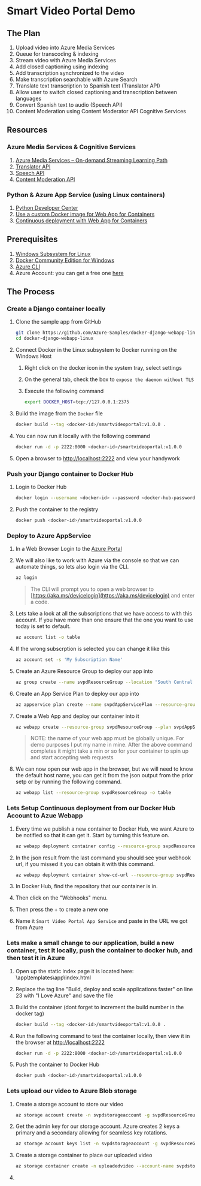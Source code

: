 # Smart Video Portal Demo

## The Plan
1. Upload video into Azure Media Services
1. Queue for transcoding & indexing
1. Stream video with Azure Media Services 
1. Add closed captioning using indexing
1. Add transcription synchronized to the video
1. Make transcription searchable with Azure Search
1. Translate text transcription to Spanish text (Translator API)
1. Allow user to switch closed captioning and transcription between languages
1. Convert Spanish text to audio (Speech API)
1. Content Moderation using Content Moderator API Cognitive Services


## Resources

### Azure Media Services & Cognitive Services
1. [Azure Media Services – On-demand Streaming Learning Path](https://azure.microsoft.com/en-gb/documentation/learning-paths/media-services-streaming-on-demand/)
1. [Translator API](https://docs.microsoft.com/en-us/azure/cognitive-services/translator/translator-info-overview)
1. [Speech API](https://docs.microsoft.com/en-us/azure/cognitive-services/speech/home)
1. [Content Moderation API](https://docs.microsoft.com/en-us/azure/cognitive-services/content-moderator/overview)

### Python & Azure App Service (using Linux containers)
1. [Python Developer Center](https://azure.microsoft.com/en-us/develop/python/)
1. [Use a custom Docker image for Web App for Containers](https://docs.microsoft.com/en-us/azure/app-service/containers/tutorial-custom-docker-image)
1. [Continuous deployment with Web App for Containers](https://docs.microsoft.com/en-us/azure/app-service/containers/app-service-linux-ci-cd)

## Prerequisites

1. [Windows Subsystem for Linux](https://msdn.microsoft.com/en-us/commandline/wsl/install-win10)
1. [Docker Community Edition for Windows](https://store.docker.com/editions/community/docker-ce-desktop-windows)
1. [Azure CLI](https://docs.microsoft.com/en-us/cli/azure/install-azure-cli?view=azure-cli-latest#install-on-debianubuntu-with-apt-get) 
1. Azure Account: you can get a free one [here](https://azure.microsoft.com/en-us/free/)

## The Process

### Create a Django container locally

1. Clone the sample app from GitHub

    ```bash
    git clone https://github.com/Azure-Samples/docker-django-webapp-linux.git --config core.autocrlf=input
    cd docker-django-webapp-linux
    ```

1. Connect Docker in the Linux subsystem to Docker running on the Windows Host

    1. Right click on the docker icon in the system tray, select settings
    1. On the general tab, check the box to `expose the daemon without TLS`
    1. Execute the following command

        ```bash
        export DOCKER_HOST=tcp://127.0.0.1:2375
        ```

1. Build the image from the `Docker` file

    ```bash
    docker build --tag <docker-id>/smartvideoportal:v1.0.0 .
    ```

1. You can now run it locally with the following command

    ```bash
    docker run -d -p 2222:8000 <docker-id>/smartvideoportal:v1.0.0
    ```

1. Open a browser to [http://localhost:2222](http://localhost:2222) and view your handywork

### Push your Django container to Docker Hub

1. Login to Docker Hub

    ```bash
    docker login --username <docker-id> --password <docker-hub-password>
    ```

1. Push the container to the registry

    ```bash
    docker push <docker-id>/smartvideoportal:v1.0.0
    ```

### Deploy to Azure AppService

1. In a Web Browser Login to the [Azure Portal](https://portal.azure.com)
1. We will also like to work with Azure via the console so that we can automate things, so lets also login via the CLI.

    ```bash
    az login
    ```

    > The CLI will prompt you to open a web browser to [https://aka.ms/devicelogin](https://aka.ms/devicelogin) and enter a code. 

1. Lets take a look at all the subscriptions that we have access to with this account. If you have more than one ensure that the one you want to use today is set to default.

    ```bash
    az account list -o table
    ```

1. If the wrong subscrption is selected you can change it like this

    ```bash
    az account set -s 'My Subscription Name'
    ```

1. Create an Azure Resource Group to deploy our app into

    ```bash
    az group create --name svpdResourceGroup --location "South Central US"
    ```

1. Create an App Service Plan to deploy our app into

    ```bash
    az appservice plan create --name svpdAppServicePlan --resource-group svpdResourceGroup --sku S1 --is-linux
    ```

1. Create a Web App and deploy our container into it

    ```bash
    az webapp create --resource-group svpdResourceGroup --plan svpdAppServicePlan --name sweisfel-svpd --deployment-container-image-name <docker-ID>/smartvideoportal:v1.0.0
    ```

    > NOTE: the name of your web app must be globally unique. For demo purposes I put my name in mine.
    > After the above command completes it might take a min or so for your container to spin up and start accepting web requests

1. We can now open our web app in the browser, but we will need to know the default host name, you can get it from the json output from the prior setp or by running the following command.

    ```bash
    az webapp list --resource-group svpdResourceGroup -o table
    ```

### Lets Setup Continuous deployment from our Docker Hub Account to Azue Webapp

1. Every time we publish a new container to Docker Hub, we want Azure to be notified so that it can get it. Start by turning this feature on.

    ```bash
    az webapp deployment container config --resource-group svpdResourceGroup --name sweisfel-svpd -e true
    ```

1. In the json result from the last command you should see your webhook url, if you missed it you can obtain it with this command.

    ```bash
    az webapp deployment container show-cd-url --resource-group svpdResourceGroup --name sweisfel-svpd
    ```

1. In Docker Hub, find the repository that our container is in.
1. Then click on the "Webhooks" menu.
1. Then press the + to create a new one
1. Name it `Smart Video Portal App Service` and paste in the URL we got from Azure

### Lets make a small change to our application, build a new container, test it locally, push the container to docker hub, and then test it in Azure

1. Open up the static index page it is located here: \app\templates\app\index.html
1. Replace the tag line "Build, deploy and scale applications faster" on line 23 with "I Love Azure" and save the file
1. Build the container (dont forget to increment the build number in the docker tag)

    ```bash
    docker build --tag <docker-id>/smartvideoportal:v1.0.0 .
    ```

1. Run the following command to test the container locally, then view it in the browser at [http://localhost:2222](http://localhost:2222)

    ```bash
    docker run -d -p 2222:8000 <docker-id>/smartvideoportal:v1.0.0
    ```

1. Push the container to Docker Hub    

    ```bash
    docker push <docker-id>/smartvideoportal:v1.0.0
    ```

### Lets upload our video to Azure Blob storage

1. Create a storage account to store our video

    ```bash
    az storage account create -n svpdstorageaccount -g svpdResourceGroup -l "South Central US" --sku Standard_LRS
    ```

1. Get the admin key for our storage account. Azure creates 2 keys a primary and a secondary allowing for seamless key rotations. 

    ```bash
    az storage account keys list -n svpdstorageaccount -g svpdResourceGroup
    ```

1. Create a storage container to place our uploaded video

    ```bash
    az storage container create -n uploadedvideo --account-name svpdstorageaccount --account-key YOURKEY
    ```

1. 